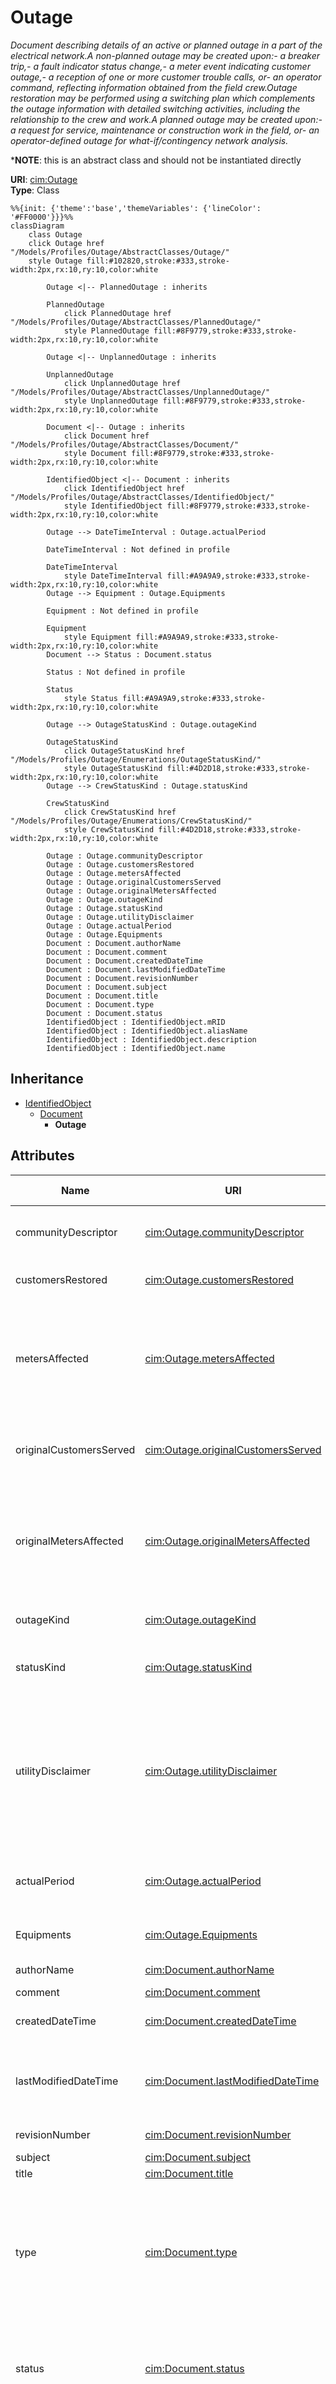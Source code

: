 # Outage

_Document describing details of an active or planned outage in a part of the electrical network.A non-planned outage may be created upon:- a breaker trip,- a fault indicator status change,- a meter event indicating customer outage,- a reception of one or more customer trouble calls, or- an operator command, reflecting information obtained from the field crew.Outage restoration may be performed using a switching plan which complements the outage information with detailed switching activities, including the relationship to the crew and work.A planned outage may be created upon:- a request for service, maintenance or construction work in the field, or- an operator-defined outage for what-if/contingency network analysis._

*__NOTE__: this is an abstract class and should not be instantiated directly

**URI**: [cim:Outage](http://iec.ch/TC57/CIM100#Outage)<br />
**Type**: Class

```mermaid
%%{init: {'theme':'base','themeVariables': {'lineColor': '#FF0000'}}}%%
classDiagram
    class Outage
    click Outage href "/Models/Profiles/Outage/AbstractClasses/Outage/"
    style Outage fill:#102820,stroke:#333,stroke-width:2px,rx:10,ry:10,color:white

        Outage <|-- PlannedOutage : inherits

        PlannedOutage
            click PlannedOutage href "/Models/Profiles/Outage/AbstractClasses/PlannedOutage/"
            style PlannedOutage fill:#8F9779,stroke:#333,stroke-width:2px,rx:10,ry:10,color:white

        Outage <|-- UnplannedOutage : inherits

        UnplannedOutage
            click UnplannedOutage href "/Models/Profiles/Outage/AbstractClasses/UnplannedOutage/"
            style UnplannedOutage fill:#8F9779,stroke:#333,stroke-width:2px,rx:10,ry:10,color:white
     
        Document <|-- Outage : inherits
            click Document href "/Models/Profiles/Outage/AbstractClasses/Document/"
            style Document fill:#8F9779,stroke:#333,stroke-width:2px,rx:10,ry:10,color:white
     
        IdentifiedObject <|-- Document : inherits
            click IdentifiedObject href "/Models/Profiles/Outage/AbstractClasses/IdentifiedObject/"
            style IdentifiedObject fill:#8F9779,stroke:#333,stroke-width:2px,rx:10,ry:10,color:white

        Outage --> DateTimeInterval : Outage.actualPeriod

        DateTimeInterval : Not defined in profile

        DateTimeInterval
            style DateTimeInterval fill:#A9A9A9,stroke:#333,stroke-width:2px,rx:10,ry:10,color:white
        Outage --> Equipment : Outage.Equipments

        Equipment : Not defined in profile

        Equipment
            style Equipment fill:#A9A9A9,stroke:#333,stroke-width:2px,rx:10,ry:10,color:white
        Document --> Status : Document.status

        Status : Not defined in profile

        Status
            style Status fill:#A9A9A9,stroke:#333,stroke-width:2px,rx:10,ry:10,color:white

        Outage --> OutageStatusKind : Outage.outageKind

        OutageStatusKind
            click OutageStatusKind href "/Models/Profiles/Outage/Enumerations/OutageStatusKind/"
            style OutageStatusKind fill:#4D2D18,stroke:#333,stroke-width:2px,rx:10,ry:10,color:white
        Outage --> CrewStatusKind : Outage.statusKind

        CrewStatusKind
            click CrewStatusKind href "/Models/Profiles/Outage/Enumerations/CrewStatusKind/"
            style CrewStatusKind fill:#4D2D18,stroke:#333,stroke-width:2px,rx:10,ry:10,color:white

        Outage : Outage.communityDescriptor
        Outage : Outage.customersRestored
        Outage : Outage.metersAffected
        Outage : Outage.originalCustomersServed
        Outage : Outage.originalMetersAffected
        Outage : Outage.outageKind
        Outage : Outage.statusKind
        Outage : Outage.utilityDisclaimer
        Outage : Outage.actualPeriod
        Outage : Outage.Equipments
        Document : Document.authorName
        Document : Document.comment
        Document : Document.createdDateTime
        Document : Document.lastModifiedDateTime
        Document : Document.revisionNumber
        Document : Document.subject
        Document : Document.title
        Document : Document.type
        Document : Document.status
        IdentifiedObject : IdentifiedObject.mRID
        IdentifiedObject : IdentifiedObject.aliasName
        IdentifiedObject : IdentifiedObject.description
        IdentifiedObject : IdentifiedObject.name
```

## Inheritance
* [IdentifiedObject](/Models/Profiles/Outage/AbstractClasses/IdentifiedObject/)
    * [Document](/Models/Profiles/Outage/AbstractClasses/Document/)
        * **Outage**

## Attributes
| Name | URI | Cardinality and Range | Description | Inheritance |
| ---  | --- | --- | --- | --- |
| communityDescriptor | [cim:Outage.communityDescriptor](http://iec.ch/TC57/CIM100#Outage.communityDescriptor) | 0..1 string | a name to denote the community - this could be a name or a code of some kind. | direct |
| customersRestored | [cim:Outage.customersRestored](http://iec.ch/TC57/CIM100#Outage.customersRestored) | 0..1 integer | number of customers that have been restored in the area. | direct |
| metersAffected | [cim:Outage.metersAffected](http://iec.ch/TC57/CIM100#Outage.metersAffected) | 0..1 integer | The updated number of meters affected by the outage as reported by the OMS within the utility.  It is assumed this number will be updated repeatedly until the full outage is resolved. | direct |
| originalCustomersServed | [cim:Outage.originalCustomersServed](http://iec.ch/TC57/CIM100#Outage.originalCustomersServed) | 0..1 integer | the total number of customers that are served in the area (both outaged and not outaged). | direct |
| originalMetersAffected | [cim:Outage.originalMetersAffected](http://iec.ch/TC57/CIM100#Outage.originalMetersAffected) | 0..1 integer | The original number of meters that were affected as reported by the OMS within the utility. That is, this is the total number of meters that were out at the beginning of the outage. | direct |
| outageKind | [cim:Outage.outageKind](http://iec.ch/TC57/CIM100#Outage.outageKind) | 0..1 OutageStatusKind | Defines if the outage has been verified or is only estimated | direct |
| statusKind | [cim:Outage.statusKind](http://iec.ch/TC57/CIM100#Outage.statusKind) | 0..1 CrewStatusKind | defines the status of the crew as in dispatched or arrived, etc. | direct |
| utilityDisclaimer | [cim:Outage.utilityDisclaimer](http://iec.ch/TC57/CIM100#Outage.utilityDisclaimer) | 0..1 string | This contains an disclaimers the utility would like to place on the data provided to any stakeholder.  This may be different for different stakeholders.  This should possibly be an attribute under the Organization class but it is placed here for now. | direct |
| actualPeriod | [cim:Outage.actualPeriod](http://iec.ch/TC57/CIM100#Outage.actualPeriod) | 0..1 DateTimeInterval | Actual outage period; end of the period corresponds to the actual restoration time. | direct |
| Equipments | [cim:Outage.Equipments](http://iec.ch/TC57/CIM100#Outage.Equipments) | 0..* Equipment | All equipments associated with this outage. | direct |
| authorName | [cim:Document.authorName](http://iec.ch/TC57/CIM100#Document.authorName) | 0..1 string | Name of the author of this document. | Document |
| comment | [cim:Document.comment](http://iec.ch/TC57/CIM100#Document.comment) | 0..1 string | Free text comment. | Document |
| createdDateTime | [cim:Document.createdDateTime](http://iec.ch/TC57/CIM100#Document.createdDateTime) | 0..1 datetime | Date and time that this document was created. | Document |
| lastModifiedDateTime | [cim:Document.lastModifiedDateTime](http://iec.ch/TC57/CIM100#Document.lastModifiedDateTime) | 0..1 datetime | Date and time this document was last modified. Documents may potentially be modified many times during their lifetime. | Document |
| revisionNumber | [cim:Document.revisionNumber](http://iec.ch/TC57/CIM100#Document.revisionNumber) | 0..1 string | Revision number for this document. | Document |
| subject | [cim:Document.subject](http://iec.ch/TC57/CIM100#Document.subject) | 0..1 string | Document subject. | Document |
| title | [cim:Document.title](http://iec.ch/TC57/CIM100#Document.title) | 0..1 string | Document title. | Document |
| type | [cim:Document.type](http://iec.ch/TC57/CIM100#Document.type) | 0..1 string | Utility-specific classification of this document, according to its corporate standards, practices, and existing IT systems (e.g., for management of assets, maintenance, work, outage, customers, etc.). | Document |
| status | [cim:Document.status](http://iec.ch/TC57/CIM100#Document.status) | 0..1 Status | Status of subject matter (e.g., Agreement, Work) this document represents. For status of the document itself, use 'docStatus' attribute. | Document |
| mRID | [cim:IdentifiedObject.mRID](http://iec.ch/TC57/CIM100#IdentifiedObject.mRID) | 0..1 string | Master resource identifier issued by a model authority. The mRID is unique within an exchange context. Global uniqueness is easily achieved by using a UUID, as specified in RFC 4122, for the mRID. The use of UUID is strongly recommended.For CIMXML data files in RDF syntax conforming to IEC 61970-552, the mRID is mapped to rdf:ID or rdf:about attributes that identify CIM object elements. | IdentifiedObject |
| aliasName | [cim:IdentifiedObject.aliasName](http://iec.ch/TC57/CIM100#IdentifiedObject.aliasName) | 0..1 string | The aliasName is free text human readable name of the object alternative to IdentifiedObject.name. It may be non unique and may not correlate to a naming hierarchy.The attribute aliasName is retained because of backwards compatibility between CIM relases. It is however recommended to replace aliasName with the Name class as aliasName is planned for retirement at a future time. | IdentifiedObject |
| description | [cim:IdentifiedObject.description](http://iec.ch/TC57/CIM100#IdentifiedObject.description) | 0..1 string | The description is a free human readable text describing or naming the object. It may be non unique and may not correlate to a naming hierarchy. | IdentifiedObject |
| name | [cim:IdentifiedObject.name](http://iec.ch/TC57/CIM100#IdentifiedObject.name) | 0..1 string | The name is any free human readable and possibly non unique text naming the object. | IdentifiedObject |

### Schema Source
* from schema: [http://iec.ch/TC57/2007/profile](http://iec.ch/TC57/2007/profile)

